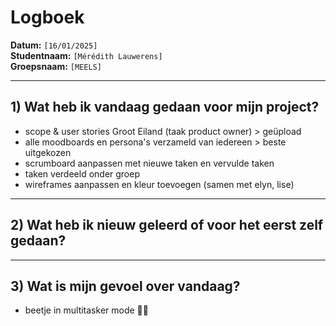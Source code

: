 # Logboek

**Datum:** `[16/01/2025]`  
**Studentnaam:** `[Mérédith Lauwerens]`  
**Groepsnaam:** `[MEELS]`

---

## 1) Wat heb ik vandaag gedaan voor mijn project?

- scope & user stories Groot Eiland (taak product owner) > geüpload
- alle moodboards en persona's verzameld van iedereen > beste uitgekozen
- scrumboard aanpassen met nieuwe taken en vervulde taken
- taken verdeeld onder groep
- wireframes aanpassen en kleur toevoegen (samen met elyn, lise)

---

## 2) Wat heb ik nieuw geleerd of voor het eerst zelf gedaan?

---

## 3) Wat is mijn gevoel over vandaag?

- beetje in multitasker mode 👩‍💻
